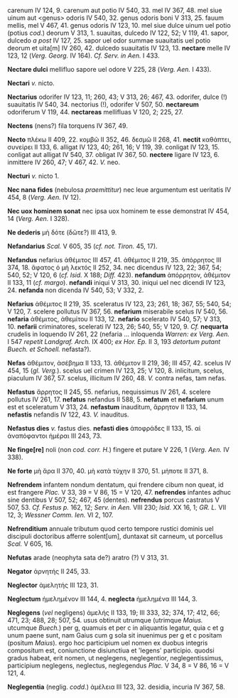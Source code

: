 carenum IV 124, 9. carenum aut potio IV 540, 33. mel IV 367, 48. mel
siue uinum aut \<genus\> odoris IV 540, 32. genus odoris boni V 313, 25.
fauum mellis, mel V 467, 41. genus odoris IV 123, 10. mel siue dulce
uinum uel potio (potius *cod.*) deorum V 313, 1. suauitas, dulcedo IV
122, 52; V 119, 41. sapor, dulcedo *a post* IV 127, 25. sapor uel odor
summae suauitatis uel potio deorum et uita[m] IV 260, 42. dulcedo
suauitatis IV 123, 13. **nectare** melle IV 123, 12 (*Verg. Georg.* IV
164). *Cf. Serv. in Aen.* I 433.

**Nectare dulci** mellifluo sapore uel odore V 225, 28 (*Verg. Aen.* I
433).

**Nectari** *v.* nicto.

**Nectarius** odorifer IV 123, 11; 260, 43; V 313, 26; 467, 43.
odorifer, dulce (!) suauitatis IV 540, 34. nectorius (!), odorifer V
507, 50. **nectareum** odoriferum V 119, 44. **nectareas** mellifluas V
120, 2; 225, 27.

**Nectens** (nens?) fila torquens IV 367, 49.

**Necto** πλέκω II 409, 22. κομβῶ II 352, 46. δεσμῶ II 268, 41.
**nectit** καθάπτει, συνείρει II 133, 6. alligat IV 123, 40; 261, 16; V
119, 39. conligat IV 123, 15. conligat aut alligat IV 540, 37. obligat
IV 367, 50. **nectere** ligare IV 123, 6. inmittere IV 260, 47; V 467,
42. *V.* neo.

**Necturi** *v.* nicto 1.

**Nec nana fides** (nebulosa *praemittitur*) nec leue argumentum est
ueritatis IV 454, 8 (*Verg. Aen.* IV 12).

**Nec uox hominem sonat** nec ipsa uox hominem te esse demonstrat IV
454, 14 (*Verg. Aen.* I 328).

**Ne dederis** μὴ δότε (δῶτε?) III 413, 9.

**Nefandarius** *Scal.* V 605, 35 (*cf. not. Tiron.* 45, 17).

**Nefandus** nefarius ἀθέμιτος III 457, 41. ἀθέμιτος II 219, 35.
ἀπόρρητος III 374, 18. ἄφατος ὁ μὴ λεκτός II 252, 34. nec dicendus IV
123, 22; 367, 54; 540, 52; V 120, 6 (*cf. Isid.* X 188; *Diff.* 423).
**nefandum** ἀπόρρητον, ἀθέμιτον II 133, 11 (*cf. margo*). **nefandi**
iniqui V 313, 30. iniqui uel nec dicendi IV 123, 24. **nefanda** non
dicenda IV 540, 53; V 332, 2.

**Nefarius** ἀθέμιτος II 219, 35. sceleratus IV 123, 23; 261, 18; 367,
55; 540, 54; V 120, 7. scelere pollutus IV 367, 56. **nefarium**
miserabile scelus IV 540, 56. **nefaria** ἀθέμιτος, ἀθεμίτου II 133, 12.
**nefario** scelerato IV 540, 57; V 313, 10. **nefarii** criminatores,
scelerati IV 123, 26; 540, 55; V 120, 9. *Cf.* **nequarta** crudelis in
loquendo IV 261, 22 (nefaria ... inloquenda *Warren: ex Verg. Aen.* I
547 *repetit Landgraf. Arch.* IX 400; *ex Hor. Ep.* II 3, 193 *detortum
putant Buech. et Schoell.* nefasta?).

**Nefas** ἀθέμιτον, ἀσέβημα II 133, 13. ἀθέμιτον II 219, 36; III 457,
42. scelus IV 454, 15 (*gl. Verg.*). scelus uel crimen IV 123, 25; V
120, 8. inlicitum, scelus, piaculum IV 367, 57. scelus, illicitum IV
260, 48. *V.* contra nefas, tam nefas.

**Nefastus** ἄρρητος II 245, 55. nefarius, nequissimus IV 261, 4.
scelere pollutus IV 261, 17. **nefatus** nefandus II 588, 5. **nefatum**
et **nefarium** unum est et sceleratum V 313, 24. **nefastum**
inauditum, ἄρρητον II 133, 14. **nefastis** nefandis IV 122, 43. *V.*
inauditus.

**Nefastus dies** *v.* fastus dies. **nefasti dies** ἀποφράδες II 133,
15. αἱ ἀναπόφαντοι ἡμέραι III 243, 73.

**Ne finge[re]** noli (non *cod. corr. H.*) fingere et putare V 226, 1
(*Verg. Aen.* IV 338).

**Ne forte** μὴ ἄρα II 370, 40. μὴ κατὰ τύχην II 370, 51. μήποτε II 371,
8.

**Nefrendem** infantem nondum dentatum, qui frendere cibum non queat, id
est frangere *Plac.* V 33, 39 = V 86, 15 = V 120, 47. **nefrendes**
infantes adhuc sine dentibus V 507, 52; 467, 45 (dentes). **nefrendus**
porcus castratus V 507, 53. *Cf. Festus p.* 162, 12; *Serv. in Aen.*
VIII 230; *Isid.* XX 16, 1; *GR. L.* VII 12, 3; *Wessner Comm. Ien.* VI
2, 107.

**Nefrenditium** annuale tributum quod certo tempore rustici dominis uel
discipuli doctoribus afferre solent[um], duntaxat sit carneum, ut
porcellus *Scal.* V 605, 16.

**Nefutas** arade (neophyta sata de?) aratro (?) V 313, 31.

**Negator** ἀρνητής II 245, 33.

**Neglector** ἀμελητής III 123, 31.

**Neglectum** ἠμελημένον III 144, 4. **neglecta** ἠμελημένα III 144, 3.

**Neglegens** (*vel* negligens) ἀμελής II 133, 19; III 333, 32; 374, 17;
412, 66; 471, 23; 488, 28; 507, 54. usus obtinuit utrumque (utrimque
*Maius.* utcumque *Buech.*) per g, quamuis et per c in aliquantis
legatur, quia c et g unum paene sunt, nam Gaius cum g sola sit inuenimus
per g et c positam (positum *Maius*). ergo hoc participium uel nomen ex
duobus integris compositum est, coniunctione disiunctiua et 'legens'
participio. quodsi gradus habeat, erit nomen, ut neglegens,
neglegentior, neglegentissimus, participium neglegens, neglectus,
neglegendus *Plac.* V 34, 8 = V 86, 16 = V 121, 4.

**Neglegentia** (neglig. *codd.*) ἀμέλεια III 123, 32. desidia, incuria
IV 367, 58.
